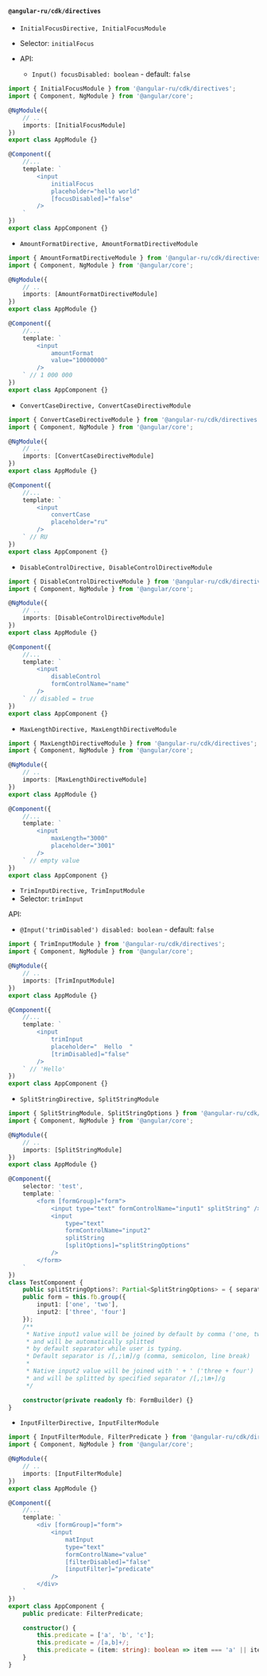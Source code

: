 #### `@angular-ru/cdk/directives`

-   `InitialFocusDirective, InitialFocusModule`
-   Selector: `initialFocus`

-   API:

    -   `Input() focusDisabled: boolean` - default: `false`

```typescript
import { InitialFocusModule } from '@angular-ru/cdk/directives';
import { Component, NgModule } from '@angular/core';

@NgModule({
    // ..
    imports: [InitialFocusModule]
})
export class AppModule {}

@Component({
    //...
    template: `
        <input
            initialFocus
            placeholder="hello world"
            [focusDisabled]="false"
        />
    `
})
export class AppComponent {}
```

-   `AmountFormatDirective, AmountFormatDirectiveModule`

```typescript
import { AmountFormatDirectiveModule } from '@angular-ru/cdk/directives';
import { Component, NgModule } from '@angular/core';

@NgModule({
    // ..
    imports: [AmountFormatDirectiveModule]
})
export class AppModule {}

@Component({
    //...
    template: `
        <input
            amountFormat
            value="10000000"
        />
    ` // 1 000 000
})
export class AppComponent {}
```

-   `ConvertCaseDirective, ConvertCaseDirectiveModule`

```typescript
import { ConvertCaseDirectiveModule } from '@angular-ru/cdk/directives';
import { Component, NgModule } from '@angular/core';

@NgModule({
    // ..
    imports: [ConvertCaseDirectiveModule]
})
export class AppModule {}

@Component({
    //...
    template: `
        <input
            convertCase
            placeholder="ru"
        />
    ` // RU
})
export class AppComponent {}
```

-   `DisableControlDirective, DisableControlDirectiveModule`

```typescript
import { DisableControlDirectiveModule } from '@angular-ru/cdk/directives';
import { Component, NgModule } from '@angular/core';

@NgModule({
    // ..
    imports: [DisableControlDirectiveModule]
})
export class AppModule {}

@Component({
    //...
    template: `
        <input
            disableControl
            formControlName="name"
        />
    ` // disabled = true
})
export class AppComponent {}
```

-   `MaxLengthDirective, MaxLengthDirectiveModule`

```typescript
import { MaxLengthDirectiveModule } from '@angular-ru/cdk/directives';
import { Component, NgModule } from '@angular/core';

@NgModule({
    // ..
    imports: [MaxLengthDirectiveModule]
})
export class AppModule {}

@Component({
    //...
    template: `
        <input
            maxLength="3000"
            placeholder="3001"
        />
    ` // empty value
})
export class AppComponent {}
```

-   `TrimInputDirective, TrimInputModule`
-   Selector: `trimInput`

API:

-   `@Input('trimDisabled') disabled: boolean` - default: `false`

```typescript
import { TrimInputModule } from '@angular-ru/cdk/directives';
import { Component, NgModule } from '@angular/core';

@NgModule({
    // ..
    imports: [TrimInputModule]
})
export class AppModule {}

@Component({
    //...
    template: `
        <input
            trimInput
            placeholder="  Hello  "
            [trimDisabled]="false"
        />
    ` // 'Hello'
})
export class AppComponent {}
```

-   `SplitStringDirective, SplitStringModule`

```typescript
import { SplitStringModule, SplitStringOptions } from '@angular-ru/cdk/directives';
import { Component, NgModule } from '@angular/core';

@NgModule({
    // ..
    imports: [SplitStringModule]
})
export class AppModule {}

@Component({
    selector: 'test',
    template: `
        <form [formGroup]="form">
            <input type="text" formControlName="input1" splitString" />
            <input
                type="text"
                formControlName="input2"
                splitString
                [splitOptions]="splitStringOptions"
            />
        </form>
    `
})
class TestComponent {
    public splitStringOptions?: Partial<SplitStringOptions> = { separator: /[,;\n+]/g, joinWith: ' + ' };
    public form = this.fb.group({
        input1: ['one', 'two'],
        input2: ['three', 'four']
    });
    /**
     * Native input1 value will be joined by default by comma ('one, two')
     * and will be automatically splitted
     * by default separator while user is typing.
     * Default separator is /[,;\n]/g (comma, semicolon, line break)
     *
     * Native input2 value will be joined with ' + ' ('three + four')
     * and will be splitted by specified separator /[,;\n+]/g
     */

    constructor(private readonly fb: FormBuilder) {}
}
```

-   `InputFilterDirective, InputFilterModule`

```typescript
import { InputFilterModule, FilterPredicate } from '@angular-ru/cdk/directives';
import { Component, NgModule } from '@angular/core';

@NgModule({
    // ..
    imports: [InputFilterModule]
})
export class AppModule {}

@Component({
    //...
    template: `
        <div [formGroup]="form">
            <input
                matInput
                type="text"
                formControlName="value"
                [filterDisabled]="false"
                [inputFilter]="predicate"
            />
        </div>
    `
})
export class AppComponent {
    public predicate: FilterPredicate;

    constructor() {
        this.predicate = ['a', 'b', 'c'];
        this.predicate = /[a,b]+/;
        this.predicate = (item: string): boolean => item === 'a' || item === 'b';
    }
}
```
